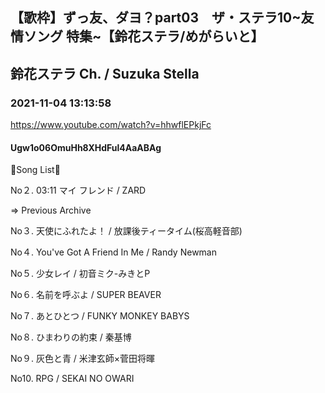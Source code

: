 ## 【歌枠】ずっ友、ダヨ？part03　ザ・ステラ10~友情ソング 特集~【鈴花ステラ/めがらいと】
## 鈴花ステラ Ch. / Suzuka Stella
### 2021-11-04 13:13:58
https://www.youtube.com/watch?v=hhwflEPkjFc
#### Ugw1o06OmuHh8XHdFul4AaABAg
🔔Song List🔔

No２. 03:11 マイ フレンド / ZARD



⇒ Previous Archive

No３. 天使にふれたよ！ / 放課後ティータイム(桜高軽音部)

No４. You've Got A Friend In Me / Randy Newman

No５. 少女レイ / 初音ミク-みきとP

No６. 名前を呼ぶよ / SUPER BEAVER

No７. あとひとつ / FUNKY MONKEY BABYS

No８. ひまわりの約束 / 秦基博

No９. 灰色と青 / 米津玄師×菅田将暉

No10. RPG / SEKAI NO OWARI

